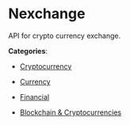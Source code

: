 # Nexchange


API for crypto currency exchange.



**Categories**:

- [Cryptocurrency](https://github.com/apis-list/apis-list#cryptocurrency)

- [Currency](https://github.com/apis-list/apis-list#currency)

- [Financial](https://github.com/apis-list/apis-list#financial)

- [Blockchain & Cryptocurrencies](https://github.com/apis-list/apis-list#blockchain-and-cryptocurrencies)




